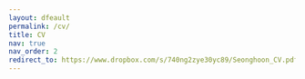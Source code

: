 ```yaml
---
layout: dfeault
permalink: /cv/
title: CV
nav: true
nav_order: 2
redirect_to: https://www.dropbox.com/s/740ng2zye30yc89/Seonghoon_CV.pdf
---
```

